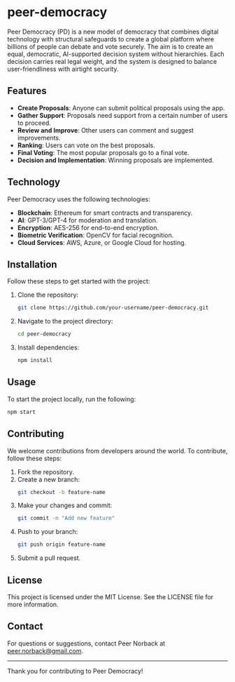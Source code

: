 # peer-democracy
Peer Democracy (PD) is a new model of democracy that combines digital technology with structural safeguards to create a global platform where billions of people can debate and vote securely. The aim is to create an equal, democratic, AI-supported decision system without hierarchies. Each decision carries real legal weight, and the system is designed to balance user-friendliness with airtight security.

## Features

- **Create Proposals**: Anyone can submit political proposals using the app.
- **Gather Support**: Proposals need support from a certain number of users to proceed.
- **Review and Improve**: Other users can comment and suggest improvements.
- **Ranking**: Users can vote on the best proposals.
- **Final Voting**: The most popular proposals go to a final vote.
- **Decision and Implementation**: Winning proposals are implemented.

## Technology

Peer Democracy uses the following technologies:

- **Blockchain**: Ethereum for smart contracts and transparency.
- **AI**: GPT-3/GPT-4 for moderation and translation.
- **Encryption**: AES-256 for end-to-end encryption.
- **Biometric Verification**: OpenCV for facial recognition.
- **Cloud Services**: AWS, Azure, or Google Cloud for hosting.

## Installation

Follow these steps to get started with the project:

1. Clone the repository:
   ```bash
   git clone https://github.com/your-username/peer-democracy.git
   ```
2. Navigate to the project directory:
   ```bash
   cd peer-democracy
   ```
3. Install dependencies:
   ```bash
   npm install
   ```

## Usage

To start the project locally, run the following:
```bash
npm start
```

## Contributing

We welcome contributions from developers around the world. To contribute, follow these steps:

1. Fork the repository.
2. Create a new branch:
   ```bash
   git checkout -b feature-name
   ```
3. Make your changes and commit:
   ```bash
   git commit -m "Add new feature"
   ```
4. Push to your branch:
   ```bash
   git push origin feature-name
   ```
5. Submit a pull request.

## License

This project is licensed under the MIT License. See the LICENSE file for more information.

## Contact

For questions or suggestions, contact Peer Norback at peer.norback@gmail.com.

---

Thank you for contributing to Peer Democracy!
```
